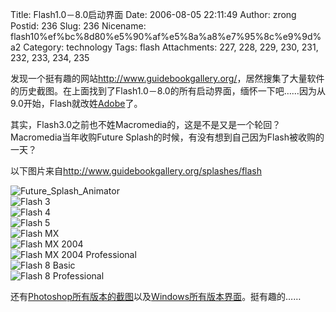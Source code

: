 Title: Flash1.0－8.0启动界面
Date: 2006-08-05 22:11:49
Author: zrong
Postid: 236
Slug: 236
Nicename: flash10%ef%bc%8d80%e5%90%af%e5%8a%a8%e7%95%8c%e9%9d%a2
Category: technology
Tags: flash
Attachments: 227, 228, 229, 230, 231, 232, 233, 234, 235

发现一个挺有趣的网站<http://www.guidebookgallery.org/>，居然搜集了大量软件的历史截图。在上面找到了Flash1.0－8.0的所有启动界面，缅怀一下吧……因为从9.0开始，Flash就改姓[Adobe](http://www.adobe.com)了。

其实，Flash3.0之前也不姓Macromedia的，这是不是又是一个轮回？Macromedia当年收购Future
Splash的时候，有没有想到自己因为Flash被收购的一天？

<!--more-->  
以下图片来自<http://www.guidebookgallery.org/splashes/flash>

![Future\_Splash\_Animator](/wp-content/uploads/2006/08/Future_Splash_Animator1.png)  
![Flash 3](/wp-content/uploads/2006/08/flash3.png)  
![Flash 4](/wp-content/uploads/2006/08/flash4.png)  
![Flash 5](/wp-content/uploads/2006/08/flash5.png)  
![Flash MX](/wp-content/uploads/2006/08/flashmx.png)  
![Flash MX 2004](/wp-content/uploads/2006/08/flashmx2004.png)  
![Flash MX 2004
Professional](/wp-content/uploads/2006/08/flashmx2004pro.png)  
![Flash 8 Basic](/wp-content/uploads/2006/08/flash8basic.png)  
![Flash 8 Professional](/wp-content/uploads/2006/08/flash8pro.png)

还有[Photoshop所有版本的截图](http://www.guidebookgallery.org/apps/photoshop)以及[Windows所有版本界面](http://www.guidebookgallery.org/guis/windows)。挺有趣的……


